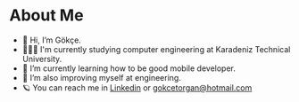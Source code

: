 # About Me

- 🐥 Hi, I’m Gökçe.
- 👩🏼‍💻 I'm currently studying computer engineering at Karadeniz Technical University.
- 📱 I’m currently learning how to be good mobile developer.
- 🧩 I’m also improving myself at engineering.
- 🪐 You can reach me in [Linkedin](https://www.linkedin.com/in/g%C3%B6k%C3%A7enaz-torgan-ab6411249/) or gokcetorgan@hotmail.com


